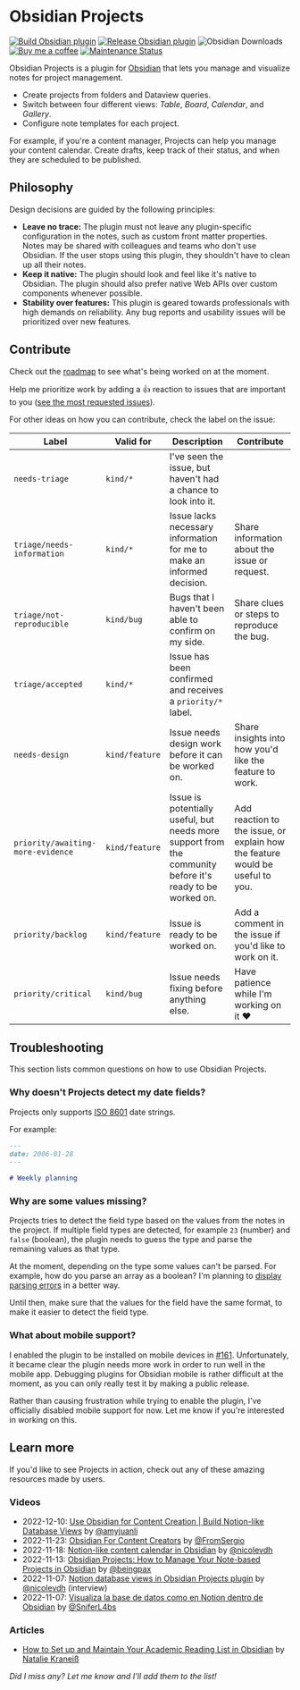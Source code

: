 # Obsidian Projects

[![Build Obsidian plugin](https://github.com/marcusolsson/obsidian-projects/actions/workflows/ci.yml/badge.svg)](https://github.com/marcusolsson/obsidian-projects/actions/workflows/ci.yml)
[![Release Obsidian plugin](https://github.com/marcusolsson/obsidian-projects/actions/workflows/release.yml/badge.svg)](https://github.com/marcusolsson/obsidian-projects/actions/workflows/release.yml)
![Obsidian Downloads](https://img.shields.io/badge/dynamic/json?logo=obsidian&color=%23483699&label=downloads&query=%24%5B%22obsidian-projects%22%5D.downloads&url=https%3A%2F%2Fraw.githubusercontent.com%2Fobsidianmd%2Fobsidian-releases%2Fmaster%2Fcommunity-plugin-stats.json)
[![Buy me a coffee](https://img.shields.io/badge/-buy_me_a%C2%A0coffee-gray?logo=buy-me-a-coffee)](https://www.buymeacoffee.com/marcusolsson)
[![Maintenance Status](https://img.shields.io/badge/maintenance-status-brightgreen)](https://github.com/marcusolsson/obsidian-projects/issues/158)

Obsidian Projects is a plugin for [Obsidian](https://obsidian.md) that lets you manage and visualize notes for project management.

- Create projects from folders and Dataview queries.
- Switch between four different views: _Table_, _Board_, _Calendar_, and _Gallery_.
- Configure note templates for each project.

For example, if you're a content manager, Projects can help you manage your content calendar. Create drafts, keep track of their status, and when they are scheduled to be published.

## Philosophy

Design decisions are guided by the following principles:

- **Leave no trace:** The plugin must not leave any plugin-specific configuration in the notes, such as custom front matter properties. Notes may be shared with colleagues and teams who don't use Obsidian. If the user stops using this plugin, they shouldn't have to clean up all their notes.
- **Keep it native:** The plugin should look and feel like it's native to Obsidian. The plugin should also prefer native Web APIs over custom components whenever possible.
- **Stability over features:** This plugin is geared towards professionals with high demands on reliability. Any bug reports and usability issues will be prioritized over new features.

## Contribute

Check out the [roadmap](https://github.com/users/marcusolsson/projects/4/views/14) to see what's being worked on at the moment.

Help me prioritize work by adding a :+1: reaction to issues that are important to you ([see the most requested issues](https://github.com/marcusolsson/obsidian-projects/issues?q=is%3Aissue+is%3Aopen+sort%3Areactions-%2B1-desc)).

For other ideas on how you can contribute, check the label on the issue:

| Label                             | Valid for      | Description                                                                                               | Contribute                                                                    |
| --------------------------------- | -------------- | --------------------------------------------------------------------------------------------------------- | ----------------------------------------------------------------------------- |
| `needs-triage`                    | `kind/*`       | I've seen the issue, but haven't had a chance to look into it.                                            |
| `triage/needs-information`        | `kind/*`       | Issue lacks necessary information for me to make an informed decision.                                    | Share information about the issue or request.                                 |
| `triage/not-reproducible`         | `kind/bug`     | Bugs that I haven't been able to confirm on my side.                                                      | Share clues or steps to reproduce the bug.                                    |
| `triage/accepted`                 | `kind/*`       | Issue has been confirmed and receives a `priority/*` label.                                               |
| `needs-design`                    | `kind/feature` | Issue needs design work before it can be worked on.                                                       | Share insights into how you'd like the feature to work.                       |
| `priority/awaiting-more-evidence` | `kind/feature` | Issue is potentially useful, but needs more support from the community before it's ready to be worked on. | Add reaction to the issue, or explain how the feature would be useful to you. |
| `priority/backlog`                | `kind/feature` | Issue is ready to be worked on.                                                                           | Add a comment in the issue if you'd like to work on it.                       |
| `priority/critical`               | `kind/bug`     | Issue needs fixing before anything else.                                                                  | Have patience while I'm working on it :heart:                                 |

## Troubleshooting

This section lists common questions on how to use Obsidian Projects.

### Why doesn't Projects detect my date fields?

Projects only supports [ISO 8601](https://wikipedia.org/wiki/ISO_8601) date strings.

For example:

```md
---
date: 2006-01-28
---

# Weekly planning
```

### Why are some values missing?

Projects tries to detect the field type based on the values from the notes in the project. If multiple field types are detected, for example `23` (number) and `false` (boolean), the plugin needs to guess the type and parse the remaining values as that type.

At the moment, depending on the type some values can't be parsed. For example, how do you parse an array as a boolean? I'm planning to [display parsing errors](https://github.com/marcusolsson/obsidian-projects/issues/71) in a better way.

Until then, make sure that the values for the field have the same format, to make it easier to detect the field type.

### What about mobile support?

I enabled the plugin to be installed on mobile devices in [#161](https://github.com/marcusolsson/obsidian-projects/issues/161). Unfortunately, it became clear the plugin needs more work in order to run well in the mobile app. Debugging plugins for Obsidian mobile is rather difficult at the moment, as you can only really test it by making a public release. 

Rather than causing frustration while trying to enable the plugin, I've officially disabled mobile support for now. Let me know if you're interested in working on this.

## Learn more

If you'd like to see Projects in action, check out any of these amazing resources made by users.

### Videos

- 2022-12-10: [Use Obsidian for Content Creation | Build Notion-like Database Views](https://www.youtube.com/watch?v=Ds-VPz7jIwM) by [@amyjuanli](https://www.youtube.com/@amyjuanli)
- 2022-11-23: [Obsidian For Content Creators](https://www.youtube.com/watch?v=jovUqLbqS1Y) by [@FromSergio](https://www.youtube.com/@FromSergio)
- 2022-11-18: [Notion-like content calendar in Obsidian](https://www.youtube.com/watch?v=ny8lksaQ5A8) by [@nicolevdh](https://www.youtube.com/@nicolevdh)
- 2022-11-13: [Obsidian Projects: How to Manage Your Note-based Projects in Obsidian](https://www.youtube.com/watch?v=9d9ibSC1TXU) by [@beingpax](https://www.youtube.com/@beingpax)
- 2022-11-07: [Notion database views in Obsidian Projects plugin](https://www.youtube.com/watch?v=LdaMe2rzAW8) by [@nicolevdh](https://www.youtube.com/@nicolevdh) (interview)
- 2022-11-07: [Visualiza la base de datos como en Notion dentro de Obsidian](https://www.youtube.com/watch?v=vReObPVS2oo) by [@SniferL4bs](https://www.youtube.com/@SniferL4bs)

### Articles

- [How to Set up and Maintain Your Academic Reading List in Obsidian](https://nataliekraneiss.com/your-academic-reading-list-in-obsidian/) by [Natalie Kraneiß](https://nataliekraneiss.com/)

_Did I miss any? Let me know and I'll add them to the list!_
